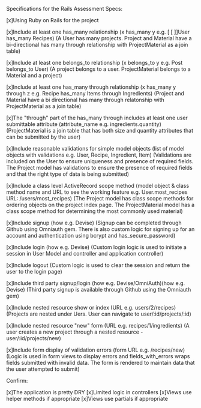 Specifications for the Rails Assessment
Specs:

 [x]Using Ruby on Rails for the project

 [x]Include at least one has_many relationship (x has_many y e.g. [ [ ]]User has_many Recipes) 
 (A User has many projects. Project and Material have a bi-directional has many through relationship with ProjectMaterial as a join table)

 [x]Include at least one belongs_to relationship (x belongs_to y e.g. Post belongs_to User) 
 (A project belongs to a user. ProjectMaterial belongs to a Material and a project)

 [x]Include at least one has_many through relationship (x has_many y through z e.g. Recipe has_many Items through Ingredients) 
 (Project and Material have a bi directional has many through relatonship with ProjectMaterial as a join table)

 [x]The "through" part of the has_many through includes at least one user submittable attribute (attribute_name e.g. ingredients.quantity) 
 (ProjectMaterial is a join table that has both size and quantity attributes that can be submitted by the user)

 [x]Include reasonable validations for simple model objects (list of model objects with validations e.g. User, Recipe, Ingredient, Item) 
 (Validations are included on the User to ensure uniqueness and presence of required fields. The Project model has validations to ensure the presence of required fields and that the right type of data is being submitted)

 [x]Include a class level ActiveRecord scope method (model object & class method name and URL to see the working feature e.g. User.most_recipes URL: /users/most_recipes) (The Project model has class scope methods for ordering objects on the project index page. The ProjectMaterial model has a class scope method for determining the most commonly used material)

 [x]Include signup (how e.g. Devise) 
 (Signup can be completed through Github using Omniauth gem. There is also custom logic for signing up for an account and authentication using bcrypt and has_secure_password)

 [x]Include login (how e.g. Devise) 
 (Custom login logic is used to initiate a session in User Model and controller and application controller)

 [x]Include logout 
 (Custom logic is used to clear the session and return the user to the login page)

 [x]Include third party signup/login (how e.g. Devise/OmniAuth)(how e.g. Devise) 
 (Third party signup is available through Github using the Omniauth gem)

 [x]Include nested resource show or index (URL e.g. users/2/recipes) 
 (Projects are nested under Uers. User can navigate to user/:id/projects/:id)

 [x]Include nested resource "new" form (URL e.g. recipes/1/ingredients) 
 (A user creates a new project through a nested resource - user/:id/projects/new)

 [x]Include form display of validation errors (form URL e.g. /recipes/new)
  (Logic is used in form views to display errors and fields_with_errors wraps fields submitted with invalid data. The form is rendered to maintain data that the user attempted to submit)


Confirm:

 [x]The application is pretty DRY
 [x]Limited logic in controllers
 [x]Views use helper methods if appropriate
 [x]Views use partials if appropriate